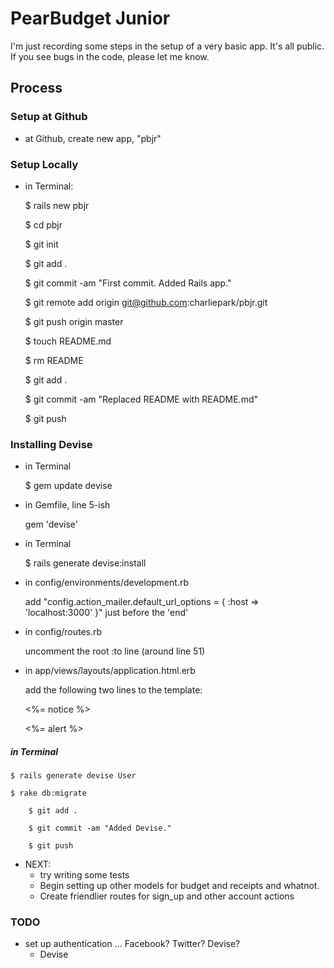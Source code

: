 # PearBudget Junior

I'm just recording some steps in the setup of a very basic app. It's all public. If you see bugs in the code, please let me know.


## Process

### Setup at Github
- at Github, create new app, "pbjr"

### Setup Locally
- in Terminal:

    $ rails new pbjr

    $ cd pbjr

    $ git init

    $ git add .

    $ git commit -am "First commit. Added Rails app."

    $ git remote add origin git@github.com:charliepark/pbjr.git

    $ git push origin master

    $ touch README.md

    $ rm README

    $ git add .

    $ git commit -am "Replaced README with README.md"

    $ git push



### Installing Devise

- in Terminal

    $ gem update devise

- in Gemfile, line 5-ish

    gem 'devise'

- in Terminal

    $ rails generate devise:install

- in config/environments/development.rb

  add "config.action_mailer.default_url_options = { :host => 'localhost:3000' }" just before the 'end'

- in config/routes.rb

	uncomment the root :to line (around line 51)

- in app/views/layouts/application.html.erb

  add the following two lines to the template:
	  <p class="notice"><%= notice %></p>
	  <p class="alert"><%= alert %></p>

##### in Terminal

    $ rails generate devise User

    $ rake db:migrate

		$ git add .
		
		$ git commit -am "Added Devise."
		
		$ git push



- NEXT:
	- try writing some tests
	-	Begin setting up other models for budget and receipts and whatnot.
	-	Create friendlier routes for sign_up and other account actions




### TODO

- set up authentication ... Facebook? Twitter? Devise?
  - Devise
